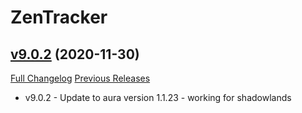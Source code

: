 # ZenTracker

## [v9.0.2](https://github.com/kaminaris/ZenTracker/tree/v9.0.2) (2020-11-30)
[Full Changelog](https://github.com/kaminaris/ZenTracker/compare/v8.2.6...v9.0.2) [Previous Releases](https://github.com/kaminaris/ZenTracker/releases)

- v9.0.2 - Update to aura version 1.1.23 - working for shadowlands  
